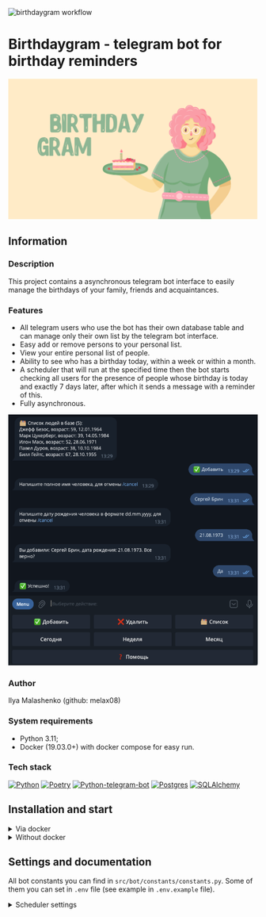 ![birthdaygram workflow](https://github.com/melax08/birthdaygram/actions/workflows/birthdaygram-workflow.yml/badge.svg)

# Birthdaygram - telegram bot for birthday reminders

![birthdaygram_logo.png](readme_imgs/birthdaygram_logo.png)

## Information

### Description

This project contains a asynchronous telegram bot interface to easily manage the birthdays of your family, friends and acquaintances.

### Features

- All telegram users who use the bot has their own database table and can manage only their own list by the telegram bot interface. 
- Easy add or remove persons to your personal list.
- View your entire personal list of people.
- Ability to see who has a birthday today, within a week or within a month.
- A scheduler that will run at the specified time then the bot starts checking all users for the presence of people whose birthday is today and exactly 7 days later, after which it sends a message with a reminder of this.
- Fully asynchronous.

![bot_example.png](readme_imgs/bot_example.png)

### Author
Ilya Malashenko (github: melax08)

### System requirements
- Python 3.11;
- Docker (19.03.0+) with docker compose for easy run.

### Tech stack
[![Python][Python-badge]][Python-url]
[![Poetry][Poetry-badge]][Poetry-url]
[![Python-telegram-bot][Python-telegram-bot-badge]][Python-telegram-bot-url]
[![Postgres][Postgres-badge]][Postgres-url]
[![SQLAlchemy][SQLAlchemy-badge]][SQLAlchemy-url]

## Installation and start
<details>
<summary>
Via docker
</summary>

Clone the repo and change directory to it:
```shell
git clone https://github.com/melax08/birthdaygram.git
```
```shell
cd birthdaygram
```

Create an `.env` file in the `src` directory and add the necessary environment variables to it (check `src/.env.example` for necessary variables.)
```shell
mv src/.env.example src/.env
```
```shell
vi src/.env
```

Run `docker compose` to create needed containers:
```shell
docker compose up -d
```
or
```shell
docker-compose up -d
```

</details>

<details>
<summary>
Without docker
</summary>
There is no information yet.
</details>

## Settings and documentation

All bot constants you can find in `src/bot/constants/constants.py`. 
Some of them you can set in `.env` file (see example in `.env.example` file).

<details>
<summary>
Scheduler settings
</summary>
<br>

At the specified time, the scheduler runs a task to check all tables in the database for records of people whose birthday is today or exactly 7 days from now. Those who have these people added to the database will receive a telegram message with information about birthdays.

You can set a `RUN_SCHEDULER_HOURS` constant in the file .env.
Example:

```shell
RUN_SCHEDULER_HOURS=12 18
```

The scheduler tasks will be added to the queue when the bot starts. 
In this example, the scheduler will run at 12:00 (12:00 AM) and 18:00 (6:00 PM)

If you set `RUN_SCHEDULER_HOURS` to the empty value (`RUN_SCHEDULER_HOURS=`), the scheduler will not work.

</details>

<!-- MARKDOWN LINKS & BADGES -->
[Python-url]: https://www.python.org/
[Python-badge]: https://img.shields.io/badge/Python-376f9f?style=for-the-badge&logo=python&logoColor=white
[Python-telegram-bot-url]: https://github.com/python-telegram-bot/python-telegram-bot
[Poetry-url]: https://python-poetry.org
[Poetry-badge]: https://img.shields.io/badge/poetry-blue?style=for-the-badge&logo=Poetry&logoColor=white&link=https%3A%2F%2Fpython-poetry.org
[Python-telegram-bot-badge]: https://img.shields.io/badge/python--telegram--bot-4b8bbe?style=for-the-badge
[Postgres-url]: https://www.postgresql.org/
[Postgres-badge]: https://img.shields.io/badge/postgres-306189?style=for-the-badge&logo=postgresql&logoColor=white
[SQLAlchemy-url]: https://www.sqlalchemy.org
[SQLAlchemy-badge]: https://img.shields.io/badge/sql-alchemy-red?style=for-the-badge
